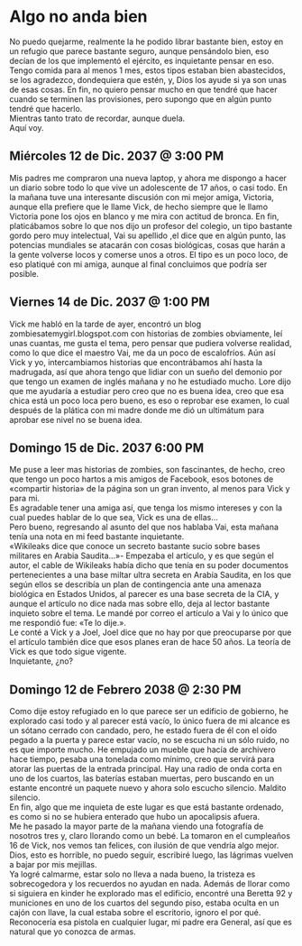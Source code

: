 # Algo no anda bien #

No puedo quejarme, realmente la he podido librar bastante bien, estoy en un refugio que parece bastante 
seguro, aunque pensándolo bien, eso decían de los que implementó el ejército, es inquietante pensar en eso.
Tengo comida para al menos 1 mes, estos tipos estaban bien abastecidos, se los agradezco, dondequiera que 
estén, y, Dios los ayude si ya son unas de esas cosas.
En fin, no quiero pensar mucho en que tendré que hacer cuando se terminen las provisiones, pero supongo que 
en algún punto tendré que hacerlo.  
Mientras tanto trato de recordar, aunque duela.  
Aquí voy.  


## Miércoles 12 de Dic. 2037 @ 3:00 PM ##

Mis padres me compraron una nueva laptop, y ahora me dispongo a hacer un diario sobre todo lo que vive un adolescente de 17 años, o casi todo.
En la mañana tuve una interesante discusión con mi mejor amiga, Victoria, aunque ella prefiere que le llame Vick, de hecho siempre que le llamo Victoria pone los ojos en blanco y me mira con actitud de bronca. En fin, platicábamos sobre lo que nos dijo un profesor del colegio, un tipo bastante gordo pero muy intelectual, Vai su apellido ,el dice que en algún punto, las potencias mundiales se atacarán con cosas biológicas, cosas que harán a la gente volverse locos y comerse unos a otros. El tipo es un poco loco, de eso platiqué con mi amiga, aunque al final concluimos que podría ser posible.  

## Viernes 14 de Dic. 2037 @ 1:00 PM ##

Vick me habló en la tarde de ayer, encontró un blog zombiesatemygirl.blogspot.com con historias de zombies 
obviamente, leí unas cuantas, me gusta el tema, pero pensar que pudiera volverse realidad, como lo que dice el maestro Vai, me da un poco de escalofríos. Aún así Vick y yo, intercambiamos historias que encontrábamos ahí hasta la madrugada, así que ahora tengo que lidiar con un sueño del demonio por que tengo un examen de inglés mañana y no he estudiado mucho.
Lore dijo que me ayudaría a estudiar pero creo que no es buena idea, creo que esa chica está un poco loca pero bueno, es eso o reprobar ese examen, lo cual después de la plática con mi madre donde me dió un ultimátum para aprobar ese nivel no se buena idea.  

## Domingo 15 de Dic. 2037 6:00 PM ##

Me puse a leer mas historias de zombies, son fascinantes, de hecho, creo que tengo un poco hartos a mis amigos de Facebook, esos botones de «compartir historia» de la página son un gran invento, al menos para Vick y para mi.  
Es agradable tener una amiga así, que tenga los mismo intereses y con la cual puedes hablar de lo que sea, 
Vick es una de ellas...  
Pero bueno, regresando al asunto del que nos hablaba Vai, esta mañana tenía una nota en mi feed bastante inquietante.  
«Wikileaks dice que conoce un secreto bastante sucio sobre bases militares en Arabia Saudita...»- Empezaba el artículo, y es que según el autor, el cable de Wikileaks había dicho que tenía en su poder documentos 
pertenecientes a una base miltar ultra secreta en Arabia Saudita, en los que según ellos se describía un plan 
de contingencia ante una amenaza biológica en Estados Unidos, al parecer es una base secreta de la CIA, y 
aunque el artículo no dice nada mas sobre ello, deja al lector bastante inquieto sobre el tema. Le mandé por 
correo el artículo a Vai y lo único que me respondió fue: «Te lo dije.».  
Le conté a Vick y a Joel, Joel dice que no hay por que preocuparse por que el artículo también dice que esos 
planes eran de hace 50 años. La teoría de Vick es que todo sigue vigente.  
Inquietante, ¿no?     


## Domingo 12 de Febrero 2038 @ 2:30 PM ##

Como dije estoy refugiado en lo que parece ser un edificio de gobierno, he explorado casi todo y al parecer está vacío, lo único fuera de mi alcance es un sótano cerrado con candado, pero, he estado fuera de él con el oído pegado a la puerta y parece estar vacío, no se escucha ni un sólo ruido, no es que importe mucho.   He empujado un mueble que hacía de archivero hace tiempo, pesaba una tonelada como mínimo, creo que servirá para atorar las puertas de la entrada principal.
Hay una radio de onda corta en uno de los cuartos, las baterías estaban muertas, pero buscando en un estante encontré un paquete nuevo y ahora solo escucho silencio. Maldito silencio.  
En fin, algo que me inquieta de este lugar es que está bastante ordenado, es como si no se hubiera enterado que hubo un apocalipsis afuera.  
Me he pasado la mayor parte de la mañana viendo una fotografía de nosotros tres y, claro llorando como un bebé. La tomaron en el cumpleaños 16 de Vick, nos vemos tan felices, con ilusión de que vendría algo mejor. Dios, esto es horrible, no puedo seguir, escribiré luego, las lágrimas vuelven a bajar por mis mejillas.   
Ya logré calmarme, estar solo no lleva a nada bueno, la tristeza es sobrecogedora y los recuerdos no ayudan en nada. Además de llorar como si siguiera en kinder he explorado mas el edificio, encontré una Beretta 92 y municiones en uno de los cuartos del segundo piso, estaba oculta en un cajón con llave, la cual estaba sobre el escritorio, ignoro el por qué. Reconocería esa pistola en cualquier lugar, mi padre era General, así que es natural que yo conozca de armas.

